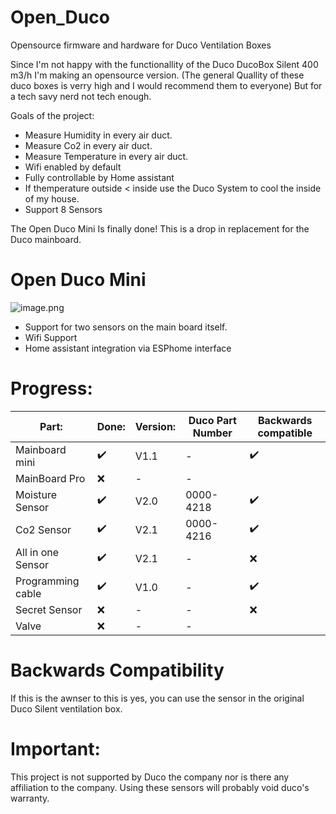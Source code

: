 # Open_Duco
Opensource firmware and hardware for Duco  Ventilation Boxes

Since I'm not happy with the functionallity of the Duco DucoBox Silent 400 m3/h I'm making an opensource version. (The general Quallity of these duco boxes is verry high and I would recommend them to everyone) But for a tech savy nerd not tech enough.

Goals of the project:
 - Measure Humidity in every air duct.
 - Measure Co2 in every air duct.
 - Measure Temperature in every air duct.
 - Wifi enabled by default
 - Fully controllable by Home assistant
 - If themperature outside < inside use the Duco System to cool the inside of my house.
 - Support 8 Sensors

The Open Duco Mini Is finally done! This is a drop in replacement for the Duco mainboard. 

# Open Duco Mini
![image.png](https://flamingo-tech.nl/wp-content/uploads/2021/11/image-5-1024x642.png)
 - Support for two sensors on the main board itself.
 - Wifi Support
 - Home assistant integration via ESPhome interface




# Progress:


|   Part:         |Done:	                         |Version:                       |Duco Part Number|Backwards compatible|
|----------------|-------------------------------|-----------------------------|-----------------------------|-----------------------------|
|Mainboard mini|✔️         |V1.1          | -|✔️ 
|MainBoard Pro         |❌|-|- |
|Moisture Sensor        |✔️            |V2.0        | 0000-4218 | ✔️|
|Co2 Sensor         |✔️|V2.1| 0000-4216 | ✔️
|All in one Sensor         |✔️|V2.1| - | ❌ 
|Programming cable         |✔️|V1.0| - | ✔️ 
|Secret Sensor         |❌|-| - | ❌
|Valve         |❌|-|- |


# Backwards Compatibility
If this is the awnser to this is yes, you can use the sensor in the original Duco Silent ventilation box.

# Important:
This project is not supported by Duco the company nor is there any affiliation to the company. Using these sensors will probably void duco's warranty.
